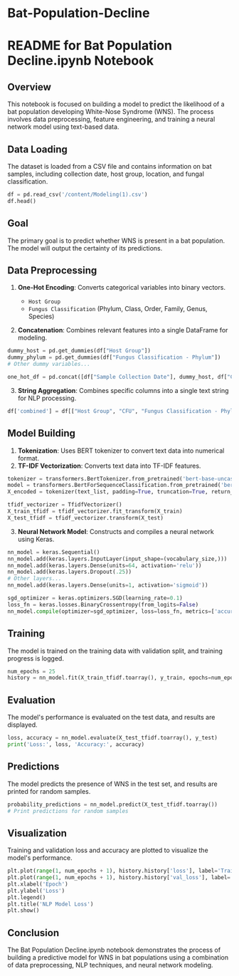 # Bat-Population-Decline

# README for Bat Population Decline.ipynb Notebook

## Overview
This notebook is focused on building a model to predict the likelihood of a bat population developing White-Nose Syndrome (WNS). The process involves data preprocessing, feature engineering, and training a neural network model using text-based data.

## Data Loading
The dataset is loaded from a CSV file and contains information on bat samples, including collection date, host group, location, and fungal classification.

```python
df = pd.read_csv('/content/Modeling(1).csv')
df.head()
```

## Goal
The primary goal is to predict whether WNS is present in a bat population. The model will output the certainty of its predictions.

## Data Preprocessing
1. **One-Hot Encoding**: Converts categorical variables into binary vectors.
    - `Host Group`
    - `Fungus Classification` (Phylum, Class, Order, Family, Genus, Species)

2. **Concatenation**: Combines relevant features into a single DataFrame for modeling.

```python
dummy_host = pd.get_dummies(df["Host Group"])
dummy_phylum = pd.get_dummies(df["Fungus Classification - Phylum"])
# Other dummy variables...

one_hot_df = pd.concat([df["Sample Collection Date"], dummy_host, df["CFU"], dummy_phylum, ... , df["pd_present_in_pop"]], axis=1)
```

3. **String Aggregation**: Combines specific columns into a single text string for NLP processing.

```python
df['combined'] = df[["Host Group", "CFU", "Fungus Classification - Phylum", ...]].astype(str).agg(' '.join, axis=1)
```

## Model Building
1. **Tokenization**: Uses BERT tokenizer to convert text data into numerical format.
2. **TF-IDF Vectorization**: Converts text data into TF-IDF features.

```python
tokenizer = transformers.BertTokenizer.from_pretrained('bert-base-uncased')
model = transformers.BertForSequenceClassification.from_pretrained('bert-base-uncased')
X_encoded = tokenizer(text_list, padding=True, truncation=True, return_tensors='pt')["input_ids"]

tfidf_vectorizer = TfidfVectorizer()
X_train_tfidf = tfidf_vectorizer.fit_transform(X_train)
X_test_tfidf = tfidf_vectorizer.transform(X_test)
```

3. **Neural Network Model**: Constructs and compiles a neural network using Keras.

```python
nn_model = keras.Sequential()
nn_model.add(keras.layers.InputLayer(input_shape=(vocabulary_size,)))
nn_model.add(keras.layers.Dense(units=64, activation='relu'))
nn_model.add(keras.layers.Dropout(.25))
# Other layers...
nn_model.add(keras.layers.Dense(units=1, activation='sigmoid'))

sgd_optimizer = keras.optimizers.SGD(learning_rate=0.1)
loss_fn = keras.losses.BinaryCrossentropy(from_logits=False)
nn_model.compile(optimizer=sgd_optimizer, loss=loss_fn, metrics=['accuracy'])
```

## Training
The model is trained on the training data with validation split, and training progress is logged.

```python
num_epochs = 25
history = nn_model.fit(X_train_tfidf.toarray(), y_train, epochs=num_epochs, verbose=1, validation_split=0.2)
```

## Evaluation
The model's performance is evaluated on the test data, and results are displayed.

```python
loss, accuracy = nn_model.evaluate(X_test_tfidf.toarray(), y_test)
print('Loss:', loss, 'Accuracy:', accuracy)
```

## Predictions
The model predicts the presence of WNS in the test set, and results are printed for random samples.

```python
probability_predictions = nn_model.predict(X_test_tfidf.toarray())
# Print predictions for random samples
```

## Visualization
Training and validation loss and accuracy are plotted to visualize the model's performance.

```python
plt.plot(range(1, num_epochs + 1), history.history['loss'], label='Training Loss')
plt.plot(range(1, num_epochs + 1), history.history['val_loss'], label='Validation Loss')
plt.xlabel('Epoch')
plt.ylabel('Loss')
plt.legend()
plt.title('NLP Model Loss')
plt.show()
```

## Conclusion
The Bat Population Decline.ipynb notebook demonstrates the process of building a predictive model for WNS in bat populations using a combination of data preprocessing, NLP techniques, and neural network modeling.
